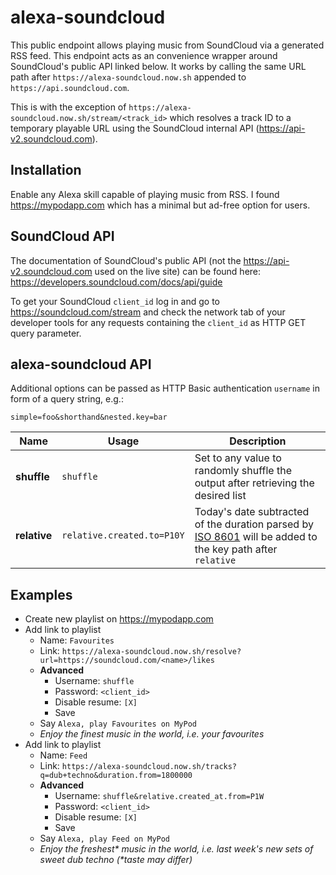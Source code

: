 # alexa-soundcloud

This public endpoint allows playing music from SoundCloud via a generated RSS feed. This endpoint acts as an convenience wrapper around SoundCloud's public API linked below. It works by calling the same URL path after `https://alexa-soundcloud.now.sh` appended to `https://api.soundcloud.com`.

This is with the exception of `https://alexa-soundcloud.now.sh/stream/<track_id>` which resolves a track ID to a temporary playable URL using the SoundCloud internal API (https://api-v2.soundcloud.com).

## Installation

Enable any Alexa skill capable of playing music from RSS. I found https://mypodapp.com which has a minimal but ad-free option for users.

## SoundCloud API

The documentation of SoundCloud's public API (not the https://api-v2.soundcloud.com used on the live site) can be found here: https://developers.soundcloud.com/docs/api/guide

To get your SoundCloud `client_id` log in and go to https://soundcloud.com/stream and check the network tab of your developer tools for any requests containing the `client_id` as HTTP GET query parameter.

## alexa-soundcloud API

Additional options can be passed as HTTP Basic authentication `username` in form of a query string, e.g.:

```
simple=foo&shorthand&nested.key=bar
```

| Name | Usage | Description |
|------|---------|-------------|
| **shuffle** | `shuffle` | Set to any value to randomly shuffle the output after retrieving the desired list |
| **relative** | `relative.created.to=P10Y` | Today's date subtracted of the duration parsed by [ISO 8601](https://en.wikipedia.org/wiki/ISO_8601#Durations) will be added to the key path after `relative` |

## Examples

- Create new playlist on https://mypodapp.com
- Add link to playlist
  - Name: `Favourites`
  - Link: `https://alexa-soundcloud.now.sh/resolve?url=https://soundcloud.com/<name>/likes`
  - **Advanced**
    - Username: `shuffle`
    - Password: `<client_id>`
    - Disable resume: `[X]`
    - Save
  - Say `Alexa, play Favourites on MyPod`
  - _Enjoy the finest music in the world, i.e. your favourites_
- Add link to playlist
  - Name: `Feed`
  - Link: `https://alexa-soundcloud.now.sh/tracks?q=dub+techno&duration.from=1800000`
  - **Advanced**
    - Username: `shuffle&relative.created_at.from=P1W`
    - Password: `<client_id>`
    - Disable resume: `[X]`
    - Save
  - Say `Alexa, play Feed on MyPod`
  - _Enjoy the freshest\* music in the world, i.e. last week's new sets of sweet dub techno (\*taste may differ)_
